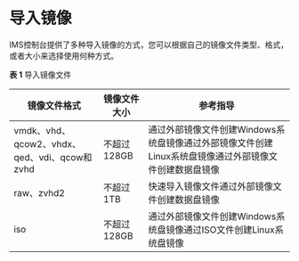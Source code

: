 # 导入镜像<a name="ims_01_0419"></a>

IMS控制台提供了多种导入镜像的方式，您可以根据自己的镜像文件类型、格式，或者大小来选择使用何种方式。

**表 1**  导入镜像文件

|镜像文件格式|镜像文件大小|参考指导|
|--|--|--|
|vmdk、vhd、qcow2、vhdx、qed、vdi、qcow和zvhd|不超过128GB|通过外部镜像文件创建Windows系统盘镜像通过外部镜像文件创建Linux系统盘镜像通过外部镜像文件创建数据盘镜像|
|raw、zvhd2|不超过1TB|快速导入镜像文件通过外部镜像文件创建数据盘镜像|
|iso|不超过128GB|通过外部镜像文件创建Windows系统盘镜像通过ISO文件创建Linux系统盘镜像|


